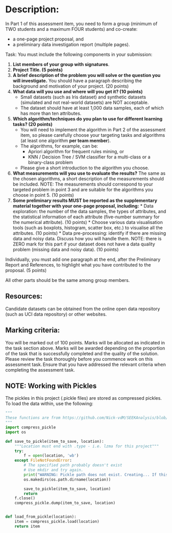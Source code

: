 # Description:
In Part 1 of this assessment item, you need to form a group (minimum of TWO students and a maximum FOUR students) and co-create:

* a one-page project proposal, and
* a preliminary data investigation report (multiple pages).

Task:
You must include the following components in your submission:

1. **List members of your group with signatures**.
2. **Project Title. (5 points)**
3. **A brief description of the problem you will solve or the question you will investigate.** You should have a paragraph describing the background and motivation of your project. (20 points)
4. **What data will you use and where will you get it? (10 points)**
   * Small datasets (such as Iris dataset) and synthetic datasets (simulated and not real-world datasets) are NOT acceptable.
   * The dataset should have at least 1,000 data samples, each of which has more than ten attributes.
5. **Which algorithm/techniques do you plan to use for different learning tasks? (20 points)**
   * You will need to implement the algorithm in Part 2 of the assessment item, so please carefully choose your targeting tasks and algorithms (at least one algorithm **per team member**).
   * The algorithms, for example, can be:
     * Apriori algorithm for frequent rules mining, or
     * KNN / Decision Tree / SVM classifier for a multi-class or a binary-class problem
   * Please give a short introduction to the algorithm you choose.
6. **What measurements will you use to evaluate the results?** The same as the chosen algorithms, a short description of the measurements should be included. NOTE: The measurements should correspond to your targeted problem in point 3 and are suitable for the algorithms you choose in point 5. (10 points)
7. **Some preliminary results MUST be reported as the supplementary material together with your one-page proposal, including:**
        * Data exploration: the number of the data samples, the types of attributes, and the statistical information of each attribute (five-number summary for the numerical attribute). (10 points)
        * Choose various data visualisation tools (such as boxplots, histogram, scatter box, etc.) to visualise all the attributes. (10 points)
        * Data pre-processing: identify if there are missing data and noisy data. Discuss how you will handle them. NOTE: there is ZERO mark for this part if your dataset does not have a data quality problem (missing data and noisy data). (10 points)

Individually, you must add one paragraph at the end, after the Preliminary Report and References, to highlight what 
you have contributed to the proposal. (5 points)

All other parts should be the same among group members.

## Resources:
Candidate datasets can be obtained from the online open data repository (such as UCI data repository) or other websites.

## Marking criteria:
You will be marked out of 100 points. Marks will be allocated as indicated in the task section above. Marks will be awarded depending on the proportion of the task that is successfully completed and the quality of the solution.
Please review the task thoroughly before you commence work on this assessment task. Ensure that you have addressed the relevant criteria when completing the assessment task.

## NOTE: Working with Pickles
The pickles in this project (.pickle files) are stored as compressed pickles. To load the data within, use the following:
```python
"""
These functions are from https://github.com/Nick-vdM/SEEKAnalysis/blob/main/my_tools/useful_functions.py
"""
import compress_pickle
import os

def save_to_pickle(item_to_save, location):
    """Location must end with .type - i.e. lzma for this project"""
    try:
        f = open(location, 'wb')
    except FileNotFoundError:
        # The specified path probably doesn't exist
        # Use mkdir and try again.
        print("WARNING: Pickle path does not exist. Creating... If this message persists, something is wrong")
        os.makedirs(os.path.dirname(location))

        save_to_pickle(item_to_save, location)
        return
    f.close()
    compress_pickle.dump(item_to_save, location)


def load_from_pickle(location):
    item = compress_pickle.load(location)
    return item
```